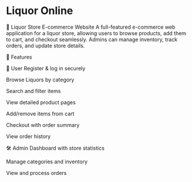 # Liquor Online

🛒 Liquor Store E-commerce Website
A full-featured e-commerce web application for a liquor store, allowing users to browse products, add them to cart, and checkout seamlessly. Admins can manage inventory, track orders, and update store details.

🚀 Features

👤 User
Register & log in securely

Browse Liquors by category

Search and filter items

View detailed product pages

Add/remove items from cart

Checkout with order summary

View order history

🛠️ Admin
Dashboard with store statistics

Manage categories and inventory

View and process orders
